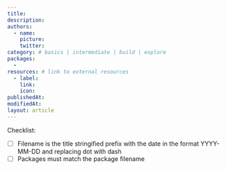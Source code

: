 ```yaml
---
title:
description:
authors:
  - name:
    picture:
    twitter:
category: # basics | intermediate | build | explore
packages:
  -
resources: # link to external resources
  - label:
    link:
    icon:
publishedAt:
modifiedAt:
layout: article
---
```


Checklist:

- [ ] Filename is the title stringified prefix with the date in the format YYYY-MM-DD and replacing dot with dash
- [ ] Packages must match the package filename
